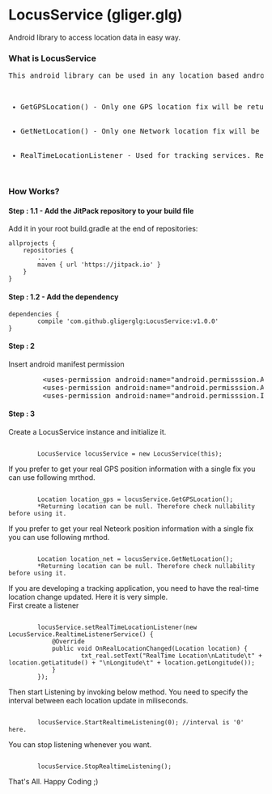 # LocusService (gliger.glg)
Android library to access location data in easy way.


<h3>What is LocusService</h3>

<pre>This android library can be used in any location based android application in easy way.
<ul>
  <li>GetGPSLocation() - Only one GPS location fix will be returned</li>
  <li>GetNetLocation() - Only one Network location fix will be returned</li>
  <li>RealTimeLocationListener - Used for tracking services. Real-time location will be returned</li>
</ul></pre>

<h3>How Works?</h3>

<h4>Step : 1.1 -  Add the JitPack repository to your build file </h4>
Add it in your root build.gradle at the end of repositories:

	allprojects {
		repositories {
			...
			maven { url 'https://jitpack.io' }
		}
	}

<h4>Step : 1.2 -  Add the dependency</h4>

	dependencies {
	        compile 'com.github.gligerglg:LocusService:v1.0.0'
	}

<h4>Step : 2</h4>
Insert android manifest permission 

<pre>
        &ltuses-permission android:name="android.permisssion.ACCESS_FINE_LOCATION"&gt&lt/uses-permission&gt
        &ltuses-permission android:name="android.permisssion.ACCESS_COARSE_LOCATION"&gt&lt/uses-permission&gt
        &ltuses-permission android:name="android.permisssion.INTERNET"&gt&lt/uses-permission&gt
</pre> 
<h4>Step : 3</h4>
Create a LocusService instance and initialize it.
<pre><code>
        LocusService locusService = new LocusService(this);
</code></pre>

If you prefer to get your real GPS position information with a single fix you can use following mrthod.
<pre><code>
        Location location_gps = locusService.GetGPSLocation();
        *Returning location can be null. Therefore check nullability before using it.
</code></pre>

If you prefer to get your real Neteork position information with a single fix you can use following mrthod.
<pre><code>
        Location location_net = locusService.GetNetLocation();
        *Returning location can be null. Therefore check nullability before using it.
</code></pre>

If you are developing a tracking application, you need to have the real-time location change updated. Here it is very simple.<br>
First create a listener<br>
<pre><code>
        locusService.setRealTimeLocationListener(new LocusService.RealtimeListenerService() {
            @Override
            public void OnRealLocationChanged(Location location) {
                    txt_real.setText("RealTime Location\nLatitude\t" + location.getLatitude() + "\nLongitude\t" + location.getLongitude());
            }
        });
</code></pre>
Then start Listening by invoking below method. You need to specify the interval between each location update in miliseconds.
<pre><code>
        locusService.StartRealtimeListening(0); //interval is '0' here.
</code></pre>
You can stop listening whenever you want.
<pre><code>
        locusService.StopRealtimeListening();
</code></pre>

That's All. Happy Coding ;)
